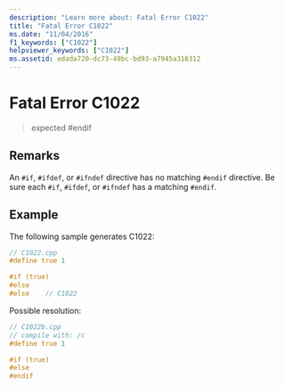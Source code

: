 ```yaml
---
description: "Learn more about: Fatal Error C1022"
title: "Fatal Error C1022"
ms.date: "11/04/2016"
f1_keywords: ["C1022"]
helpviewer_keywords: ["C1022"]
ms.assetid: edada720-dc73-49bc-bd93-a7945a316312
---
```

# Fatal Error C1022

> expected #endif

## Remarks

An `#if`, `#ifdef`, or `#ifndef` directive has no matching `#endif` directive. Be sure each `#if`, `#ifdef`, or `#ifndef` has a matching `#endif`.

## Example

The following sample generates C1022:

```cpp
// C1022.cpp
#define true 1

#if (true)
#else
#else    // C1022
```

Possible resolution:

```cpp
// C1022b.cpp
// compile with: /c
#define true 1

#if (true)
#else
#endif
```
